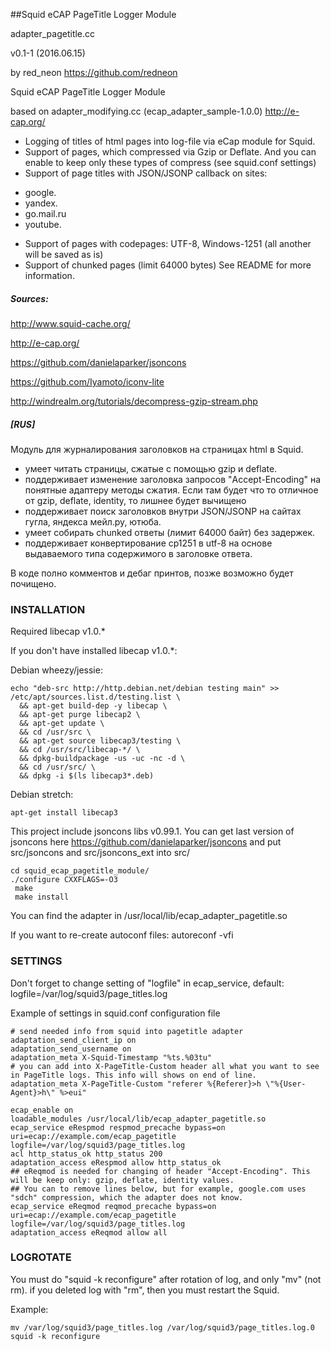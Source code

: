  
##Squid eCAP PageTitle Logger Module

adapter_pagetitle.cc

v0.1-1 (2016.06.15)

by red_neon https://github.com/redneon

Squid eCAP PageTitle Logger Module

based on adapter_modifying.cc (ecap_adapter_sample-1.0.0) http://e-cap.org/
  
 * Logging of titles of html pages into log-file via eCap module for Squid.
 * Support of pages, which compressed via Gzip or Deflate. And you can enable 
  to keep only these types of compress (see squid.conf settings)
 * Support of page titles with JSON/JSONP callback on sites:
- google.
- yandex.
- go.mail.ru
- youtube.
 
 * Support of pages with codepages: UTF-8, Windows-1251 (all another will be saved as is)
 * Support of chunked pages (limit 64000 bytes)
  See README for more information.

##### Sources:
  
http://www.squid-cache.org/

http://e-cap.org/

https://github.com/danielaparker/jsoncons

https://github.com/Iyamoto/iconv-lite

http://windrealm.org/tutorials/decompress-gzip-stream.php
 
 
 
 
##### [RUS] 
Модуль для журналирования заголовков <title>ЗАГОЛОВОК</title> на страницах
html в Squid.
- умеет читать страницы, сжатые с помощью gzip и deflate.
- поддерживает изменение заголовка запросов "Accept-Encoding" на понятные
адаптеру методы сжатия. Если там будет что то отличное от gzip, deflate,
identity, то лишнее будет вычищено
- поддерживает поиск заголовков внутри JSON/JSONP на сайтах гугла, яндекса
мейл.ру, ютюба.
- умеет собирать chunked ответы (лимит 64000 байт) без задержек.
- поддерживает конвертирование cp1251 в utf-8 на основе выдаваемого типа
содержимого в заголовке ответа.

В коде полно комментов и дебаг принтов, позже возможно будет почищено.
 
 
 
 
 
### INSTALLATION



Required libecap v1.0.*

If you don't have installed libecap v1.0.*:

Debian wheezy/jessie:
```
echo "deb-src http://http.debian.net/debian testing main" >> /etc/apt/sources.list.d/testing.list \
  && apt-get build-dep -y libecap \
  && apt-get purge libecap2 \
  && apt-get update \
  && cd /usr/src \
  && apt-get source libecap3/testing \
  && cd /usr/src/libecap-*/ \
  && dpkg-buildpackage -us -uc -nc -d \
  && cd /usr/src/ \
  && dpkg -i $(ls libecap3*.deb)
```
Debian stretch:
```
apt-get install libecap3
```


This project include jsoncons libs v0.99.1.
You can get last version of jsoncons here https://github.com/danielaparker/jsoncons
and put src/jsoncons and src/jsoncons_ext into src/

```
cd squid_ecap_pagetitle_module/
./configure CXXFLAGS=-O3
 make
 make install
```

You can find the adapter in
/usr/local/lib/ecap_adapter_pagetitle.so


If you want to re-create autoconf files:
autoreconf -vfi



### SETTINGS



Don't forget to change setting of "logfile" in ecap_service, 
default: logfile=/var/log/squid3/page_titles.log

Example of settings in squid.conf configuration file

```
# send needed info from squid into pagetitle adapter
adaptation_send_client_ip on
adaptation_send_username on
adaptation_meta X-Squid-Timestamp "%ts.%03tu"
# you can add into X-PageTitle-Custom header all what you want to see in PageTitle logs. This info will shows on end of line.
adaptation_meta X-PageTitle-Custom "referer %{Referer}>h \"%{User-Agent}>h\" %>eui"

ecap_enable on
loadable_modules /usr/local/lib/ecap_adapter_pagetitle.so
ecap_service eRespmod respmod_precache bypass=on uri=ecap://example.com/ecap_pagetitle logfile=/var/log/squid3/page_titles.log
acl http_status_ok http_status 200
adaptation_access eRespmod allow http_status_ok
## eReqmod is needed for changing of header "Accept-Encoding". This will be keep only: gzip, deflate, identity values.
## You can to remove lines below, but for example, google.com uses "sdch" compression, which the adapter does not know.
ecap_service eReqmod reqmod_precache bypass=on uri=ecap://example.com/ecap_pagetitle logfile=/var/log/squid3/page_titles.log
adaptation_access eReqmod allow all
```


### LOGROTATE


You must do "squid -k reconfigure" after rotation of log, and only "mv" (not rm).
if you deleted log with "rm", then you must restart the Squid.

Example:
```
mv /var/log/squid3/page_titles.log /var/log/squid3/page_titles.log.0
squid -k reconfigure
```
